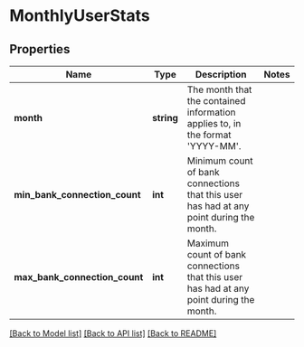 # MonthlyUserStats

## Properties
Name | Type | Description | Notes
------------ | ------------- | ------------- | -------------
**month** | **string** | The month that the contained information applies to, in the format &#39;YYYY-MM&#39;. | 
**min_bank_connection_count** | **int** | Minimum count of bank connections that this user has had at any point during the month. | 
**max_bank_connection_count** | **int** | Maximum count of bank connections that this user has had at any point during the month. | 

[[Back to Model list]](../README.md#documentation-for-models) [[Back to API list]](../README.md#documentation-for-api-endpoints) [[Back to README]](../README.md)



